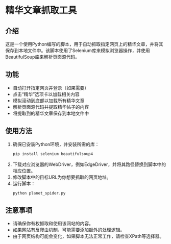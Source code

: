 # 精华文章抓取工具

## 介绍
这是一个使用Python编写的脚本，用于自动抓取指定网页上的精华文章，并将其保存到本地文件中。该脚本使用了Selenium库来模拟浏览器操作，并使用BeautifulSoup库来解析页面源代码。

## 功能
- 自动打开指定网页并登录（如果需要）
- 点击“精华”选项卡以加载相关内容
- 模拟滚动到底部以加载所有精华文章
- 解析页面源代码并提取精华帖子的内容
- 将提取到的精华文章保存到本地文件中

## 使用方法
1. 确保已安装Python环境，并安装所需的库：
    ```bash
    pip install selenium beautifulsoup4
    ```
2. 下载对应浏览器的WebDriver，例如EdgeDriver，并将其路径替换到脚本中的相应位置。
3. 修改脚本中的目标URL为你想要抓取的网页地址。
4. 运行脚本：
    ```bash
    python planet_spider.py
    ```

## 注意事项
- 请确保你有权抓取和使用该网站的内容。
- 如果网站有反爬虫机制，可能需要添加额外的处理逻辑。
- 由于网页结构可能会变化，如果脚本无法正常工作，请检查XPath等选择器。